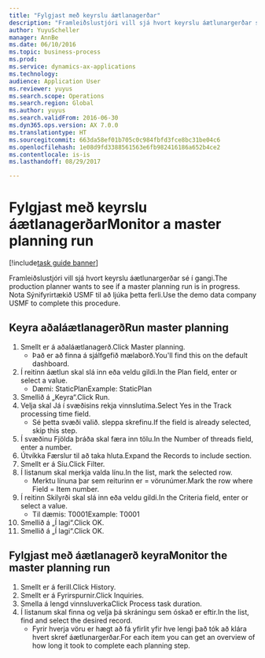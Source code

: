 ```yaml
--- 
title: "Fylgjast með keyrslu áætlanagerðar"
description: "Framleiðslustjóri vill sjá hvort keyrslu áætlunargerðar sé í gangi."
author: YuyuScheller
manager: AnnBe
ms.date: 06/10/2016
ms.topic: business-process
ms.prod: 
ms.service: dynamics-ax-applications
ms.technology: 
audience: Application User
ms.reviewer: yuyus
ms.search.scope: Operations
ms.search.region: Global
ms.author: yuyus
ms.search.validFrom: 2016-06-30
ms.dyn365.ops.version: AX 7.0.0
ms.translationtype: HT
ms.sourcegitcommit: 663da58ef01b705c0c984fbfd3fce8bc31be04c6
ms.openlocfilehash: 1e08d9fd3388561563e6fb982416186a652b4ce2
ms.contentlocale: is-is
ms.lasthandoff: 08/29/2017

---
```

# <a name="monitor-a-master-planning-run"></a><span data-ttu-id="fa6e3-103">Fylgjast með keyrslu áætlanagerðar</span><span class="sxs-lookup"><span data-stu-id="fa6e3-103">Monitor a master planning run</span></span>

[!include[task guide banner](../../includes/task-guide-banner.md)]

<span data-ttu-id="fa6e3-104">Framleiðslustjóri vill sjá hvort keyrslu áætlunargerðar sé í gangi.</span><span class="sxs-lookup"><span data-stu-id="fa6e3-104">The production planner wants to see if a master planning run is in progress.</span></span> <span data-ttu-id="fa6e3-105">Nota Sýnifyrirtækið USMF til að ljúka þetta ferli.</span><span class="sxs-lookup"><span data-stu-id="fa6e3-105">Use the demo data company USMF to complete this procedure.</span></span>


## <a name="run-master-planning"></a><span data-ttu-id="fa6e3-106">Keyra aðaláætlanagerð</span><span class="sxs-lookup"><span data-stu-id="fa6e3-106">Run master planning</span></span>
1. <span data-ttu-id="fa6e3-107">Smellt er á aðaláætlanagerð.</span><span class="sxs-lookup"><span data-stu-id="fa6e3-107">Click Master planning.</span></span>
    * <span data-ttu-id="fa6e3-108">Það er að finna á sjálfgefið mælaborð.</span><span class="sxs-lookup"><span data-stu-id="fa6e3-108">You'll find this on the default dashboard.</span></span>  
2. <span data-ttu-id="fa6e3-109">Í reitinn áætlun skal slá inn eða veldu gildi.</span><span class="sxs-lookup"><span data-stu-id="fa6e3-109">In the Plan field, enter or select a value.</span></span>
    * <span data-ttu-id="fa6e3-110">Dæmi: StaticPlan</span><span class="sxs-lookup"><span data-stu-id="fa6e3-110">Example: StaticPlan</span></span>  
3. <span data-ttu-id="fa6e3-111">Smellið á „Keyra“.</span><span class="sxs-lookup"><span data-stu-id="fa6e3-111">Click Run.</span></span>
4. <span data-ttu-id="fa6e3-112">Velja skal Já í svæðisins rekja vinnslutíma.</span><span class="sxs-lookup"><span data-stu-id="fa6e3-112">Select Yes in the Track processing time field.</span></span>
    * <span data-ttu-id="fa6e3-113">Sé þetta svæði valið. sleppa skrefinu.</span><span class="sxs-lookup"><span data-stu-id="fa6e3-113">If the field is already selected, skip this step.</span></span>  
5. <span data-ttu-id="fa6e3-114">Í svæðinu Fjölda þráða skal færa inn tölu.</span><span class="sxs-lookup"><span data-stu-id="fa6e3-114">In the Number of threads field, enter a number.</span></span>
6. <span data-ttu-id="fa6e3-115">Útvíkka Færslur til að taka hluta.</span><span class="sxs-lookup"><span data-stu-id="fa6e3-115">Expand the Records to include section.</span></span>
7. <span data-ttu-id="fa6e3-116">Smellt er á Síu.</span><span class="sxs-lookup"><span data-stu-id="fa6e3-116">Click Filter.</span></span>
8. <span data-ttu-id="fa6e3-117">Í listanum skal merkja valda línu.</span><span class="sxs-lookup"><span data-stu-id="fa6e3-117">In the list, mark the selected row.</span></span>
    * <span data-ttu-id="fa6e3-118">Merktu línuna þar sem reiturinn er = vörunúmer.</span><span class="sxs-lookup"><span data-stu-id="fa6e3-118">Mark the row where Field = Item number.</span></span>  
9. <span data-ttu-id="fa6e3-119">Í reitinn Skilyrði skal slá inn eða veldu gildi.</span><span class="sxs-lookup"><span data-stu-id="fa6e3-119">In the Criteria field, enter or select a value.</span></span>
    * <span data-ttu-id="fa6e3-120">Til dæmis: T0001</span><span class="sxs-lookup"><span data-stu-id="fa6e3-120">Example: T0001</span></span>  
10. <span data-ttu-id="fa6e3-121">Smellið á „Í lagi“.</span><span class="sxs-lookup"><span data-stu-id="fa6e3-121">Click OK.</span></span>
11. <span data-ttu-id="fa6e3-122">Smellið á „Í lagi“.</span><span class="sxs-lookup"><span data-stu-id="fa6e3-122">Click OK.</span></span>

## <a name="monitor-the-master-planning-run"></a><span data-ttu-id="fa6e3-123">Fylgjast með áætlanagerð keyra</span><span class="sxs-lookup"><span data-stu-id="fa6e3-123">Monitor the master planning run</span></span>
1. <span data-ttu-id="fa6e3-124">Smellt er á ferill.</span><span class="sxs-lookup"><span data-stu-id="fa6e3-124">Click History.</span></span>
2. <span data-ttu-id="fa6e3-125">Smellt er á Fyrirspurnir.</span><span class="sxs-lookup"><span data-stu-id="fa6e3-125">Click Inquiries.</span></span>
3. <span data-ttu-id="fa6e3-126">Smella á lengd vinnsluverka</span><span class="sxs-lookup"><span data-stu-id="fa6e3-126">Click Process task duration.</span></span>
4. <span data-ttu-id="fa6e3-127">Í listanum skal finna og velja þá skráningu sem óskað er eftir.</span><span class="sxs-lookup"><span data-stu-id="fa6e3-127">In the list, find and select the desired record.</span></span>
    * <span data-ttu-id="fa6e3-128">Fyrir hverja vöru er hægt að fá yfirlit yfir hve lengi það tók að klára hvert skref áætlunargerðar.</span><span class="sxs-lookup"><span data-stu-id="fa6e3-128">For each item you can get an overview of how long it took to complete each planning step.</span></span>  


